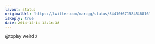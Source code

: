 ```yaml
---
layout: status
originalUrl: 'https://twitter.com/marcgg/status/544103671584546816'
isReply: true
date: 2014-12-14 12:16:38
---
```


@topley weird :\

